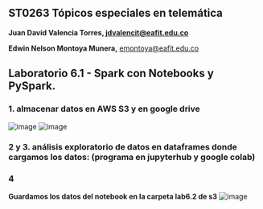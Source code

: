 ## ST0263 Tópicos especiales en telemática

**Juan David Valencia Torres, [jdvalencit@eafit.edu.co](mailto:jdvalencit@eafit.edu.co)**

**Edwin Nelson Montoya Munera,** [emontoya@eafit.edu.co](mailto:emontoya@eafit.edu.co)

## Laboratorio 6.1 - Spark con Notebooks y PySpark.
### 1. almacenar datos en AWS S3 y en google drive
![image](https://github.com/jdvalencit/jdvalencit-st0263/assets/61478711/dbf4161e-0687-4b63-9b3b-f3da68f020eb)
![image](https://github.com/jdvalencit/jdvalencit-st0263/assets/61478711/3ec726f9-6684-4e6c-a034-8fce1a9925ba)
### 2 y 3. análisis exploratorio de datos en dataframes donde cargamos los datos: (programa en jupyterhub y google colab)
### 4
**Guardamos los datos del notebook en la carpeta lab6.2 de s3**
![image](https://github.com/jdvalencit/jdvalencit-st0263/assets/61478711/b5c0e769-a366-4a14-b16c-00fa645152db)
